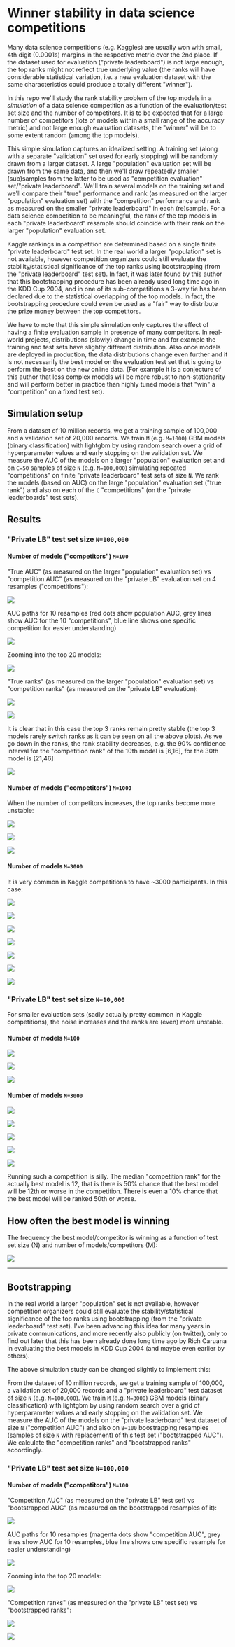 
# Winner stability in data science competitions

Many data science competitions (e.g. Kaggles) are usually won with small, 4th digit (0.0001s) margins
in the respective metric over the 2nd place. If the dataset used for evaluation ("private 
leaderboard") is not large enough, the top ranks might not reflect true underlying value
(the ranks will have considerable statistical variation, i.e. a new evaluation dataset 
with the same characteristics could produce a totally different "winner"). 

In this repo we'll study the rank stability problem of the top models in a *simulation* of a data science competition 
as a function of the evaluation/test set size and the number of competitors. It is
to be expected that for a large number of competitors (lots of models within a small range of the
accuracy metric) and not large enough evaluation datasets, the "winner" will be to some extent random (among
the top models). 

This simple simulation captures an idealized setting. A training set (along with a separate "validation" set
used for early stopping) will be randomly drawn from a larger dataset.
A large "population" evaluation set will be drawn from the same data, and then we'll draw repeatedly
smaller (sub)samples from the latter to be used as "competition evaluation" set/"private leaderboard". 
We'll train several models on the training set and we'll compare their "true" performance and rank
(as measured on the larger "population" evaluation set) with the "competition" performance and rank
as measured on the smaller "private leaderboard" in each (re)sample. For a data science competition to be meaningful, the rank
of the top models in each "private leaderboard" resample should coincide with their rank on the
larger "population" evaluation set. 

Kaggle rankings in a competition are determined based on a single finite "private leaderboard" test set.
In the real world a larger "population" set is not available, however competition organizers could still evaluate
the stability/statistical significance of the top ranks using bootstrapping (from the "private 
leaderboard" test set). In fact, it was later found by this author that this bootstrapping procedure
has been already used long time ago in the KDD Cup 2004, and in one of its sub-competitions a 3-way tie
has been declared due to the statistical overlapping of the top models. In fact, the bootstrapping 
procedure could even be used as a "fair" way to distribute the prize money between the top competitors.

We have to note that this simple simulation only captures the effect of having a finite evaluation sample in presence of 
many competitors. In real-world projects, distributions (slowly) change in time and for example the
training and test sets have slightly different distribution. Also once models are deployed in production,
the data distributions change even further and it is not necessarily the best model on the evaluation test set
that is going to perform the best on the new online data. (For example it is a conjecture of this author that less
complex models will be more robust to non-stationarity and will perform better in practice than highly
tuned models that "win" a "competition" on a fixed test set).


## Simulation setup

From a dataset of 10 million records, we get a training sample of 100,000 and a validation set of 20,000 records. 
We train `M` (e.g. `M=1000`) GBM models (binary classification) with lightgbm by using random search over a grid of hyperparameter values
and early stopping on the validation set.
We measure the AUC of the models on a larger "population" evaluation set and on `C=50` samples of size `N` (e.g. `N=100,000`) 
simulating repeated "competitions" on finite "private leaderboard" test sets of size `N`. 
We rank the models (based on AUC) on the large "population" evaluation set ("true rank") and
also on each of the `C` "competitions" (on the "private leaderboards" test sets).


## Results


### "Private LB" test set size `N=100,000`

#### Number of models ("competitors") `M=100`

"True AUC" (as measured on the larger "population" evaluation set) vs "competition AUC" (as measured
on the "private LB" evaluation set on 4 resamples ("competitions"):

![](figs-100K-100mod/scatter-100K-100mod.png)

AUC paths for 10 resamples (red dots show population AUC, grey lines show AUC for the 10 "competitions", blue line 
shows one specific competition for easier understanding)

![](figs-100K-100mod/path-100K-100mod.png)

Zooming into the top 20 models:

![](figs-100K-100mod/pathzoom-100K-100mod.png)

"True ranks" (as measured on the larger "population" evaluation set) vs "competition ranks" (as measured
on the "private LB" evaluation): 

![](figs-100K-100mod/rank-100K-100mod.png)

![](figs-100K-100mod/rankhist-100K-100mod.png)

It is clear that in this case the top 3 ranks remain pretty stable (the top 3 models
rarely switch ranks as it can be seen on all the above plots). As we go down in the ranks, the rank
stability decreases, e.g. the 90% confidence interval for the "competition rank" of the 10th model is
[6,16], for the 30th model is [21,46]

![](figs-100K-100mod/rankscatter-100K-100mod.png)



#### Number of models ("competitors") `M=1000`

When the number of competitors increases, the top ranks become more unstable:

![](figs-100K-1000mod/rank-100K-1000mod.png)

![](figs-100K-1000mod/rankhist-100K-1000mod.png)

![](figs-100K-1000mod/rankhistcum-100K-1000mod.png)



#### Number of models `M=3000`

It is very common in Kaggle competitions to have ~3000 participants. In this case: 

![](figs-100K-3000mod/scatter-100K-3000mod.png)

![](figs-100K-3000mod/path-100K-3000mod.png)

![](figs-100K-3000mod/pathzoom-100K-3000mod.png)

![](figs-100K-3000mod/rank-100K-3000mod.png)

![](figs-100K-3000mod/rankhist-100K-3000mod.png)

![](figs-100K-3000mod/rankhistcum-100K-3000mod.png)

![](figs-100K-3000mod/rankscatter-100K-3000mod.png)



### "Private LB" test set size `N=10,000`

For smaller evaluation sets (sadly actually pretty common in Kaggle competitions), the noise increases and the ranks are
(even) more unstable. 

#### Number of models `M=100`

![](figs-10K-100mod/rank-10K-100mod.png)

![](figs-10K-100mod/rankhist-10K-100mod.png)

![](figs-10K-100mod/rankhistcum-10K-100mod.png)


#### Number of models `M=3000`

![](figs-10K-3000mod/scatter-10K-3000mod.png)

![](figs-10K-3000mod/pathzoom-10K-3000mod.png)

![](figs-10K-3000mod/rank-10K-3000mod.png)

![](figs-10K-3000mod/rankhistcum-10K-3000mod.png)

![](figs-10K-3000mod/rankscatter-10K-3000mod.png)

Running such a competition is silly. The median "competition rank" for the actually best model is 12, that is there is
50% chance that the best model will be 12th or worse in the competition. There is even a 10% chance that the best model will be ranked
50th or worse. 


## How often the best model is winning

The frequency the best model/competitor is winning as a function of test set size (N) and number of models/competitors (M):

![](figs-etc/best-winning.png)



-----------------------

## Bootstrapping

In the real world a larger "population" set is not available, however competition organizers could still evaluate
the stability/statistical significance of the top ranks using bootstrapping (from the "private 
leaderboard" test set). I've been advancing this idea for many years in private communications, and more recently also 
publicly (on twitter), only to find out later that this has been already done long time ago by Rich Caruana in
evaluating the best models in KDD Cup 2004 (and maybe even earlier by others).

The above simulation study can be changed slightly to implement this: 

From the dataset of 10 million records, we get a training sample of 100,000, a validation set of 20,000 records and a 
"private leaderboard" test dataset of size `N` (e.g. `N=100,000`).
We train `M` (e.g. `M=3000`) GBM models (binary classification) with lightgbm by using random search over a grid of hyperparameter values
and early stopping on the validation set.
We measure the AUC of the models on the "private leaderboard" test dataset of size `N` ("competition AUC") and also on `B=100` boostrapping resamples
(samples of size `N` with replacement) of this test set ("bootstrapped AUC"). 
We calculate the "competition ranks" and "bootstrapped ranks" accordingly. 

### "Private LB" test set size `N=100,000`

#### Number of models ("competitors") `M=100`

"Competition AUC" (as measured on the "private LB" test set) vs "bootstrapped AUC" (as measured
on the bootstrapped resamples of it):

![](figs-bs-100K-100mod/scatter.png)

AUC paths for 10 resamples (magenta dots show "competition AUC", grey lines show AUC for 10 resamples, blue line 
shows one specific resample for easier understanding)

![](figs-bs-100K-100mod/path.png)

Zooming into the top 20 models:

![](figs-bs-100K-100mod/pathzoom.png)

"Competition ranks" (as measured on the "private LB" test set) vs "bootstrapped ranks":

![](figs-bs-100K-100mod/rank.png)

![](figs-bs-100K-100mod/rankhist.png)




